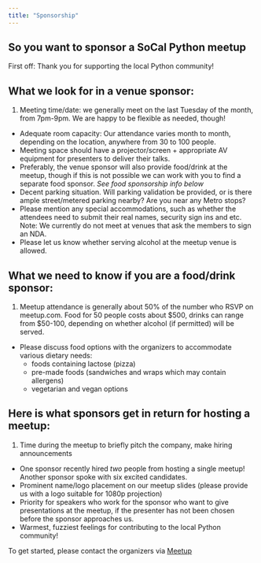 ```yaml
---
title: "Sponsorship"
---
```



## So you want to sponsor a SoCal Python meetup

First off: Thank you for supporting the local Python community!

## What we look for in a venue sponsor: 

1. Meeting time/date: we generally meet on the last Tuesday of the month, from 7pm-9pm.  We are happy to be flexible as needed, though! 
- Adequate room capacity:  Our attendance varies month to month, depending on the location, anywhere from 30 to 100 people.
- Meeting space should have a projector/screen + appropriate AV equipment for presenters to deliver their talks.
- Preferably, the venue sponsor will also provide food/drink at the meetup, though if this is not possible we can work with you to find a separate food sponsor. *See food sponsorship info below*
- Decent parking situation. Will parking validation be provided, or is there ample street/metered parking nearby?  Are you near any Metro stops?
- Please mention any special accommodations, such as whether the attendees need to submit their real names, security sign ins and etc. Note: We currently do not meet at venues that ask the members to sign an NDA.
- Please let us know whether serving alcohol at the meetup venue is allowed.

## What we need to know if you are a food/drink sponsor:

1. Meetup attendance is generally about 50% of the number who RSVP on meetup.com. Food for 50 people costs about $500, drinks can range from $50-100, depending on whether alcohol (if permitted) will be served.
- Please discuss food options with the organizers to accommodate various dietary needs:
  - foods containing lactose (pizza)
  - pre-made foods (sandwiches and wraps which may contain allergens)
  - vegetarian and vegan options

## Here is what sponsors get in return for hosting a meetup:

1. Time during the meetup to briefly pitch the company, make hiring announcements
  - One sponsor recently hired _two_ people from hosting a single meetup! Another sponsor spoke with six excited candidates.
- Prominent name/logo placement on our meetup slides (please provide us with a logo suitable for 1080p projection)
- Priority for speakers who work for the sponsor who want to give presentations at the meetup, if the presenter has not been chosen before the sponsor approaches us.
- Warmest, fuzziest feelings for contributing to the local Python community!

To get started, please contact the organizers via [Meetup](http://meetup.com/socalpython)
